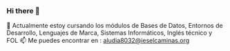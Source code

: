 ### Hi there 👋

<!--
**diaz-jennifer/diaz-jennifer** is a ✨ _special_ ✨ repository because its `README.md` (this file) appears on your GitHub profile.-->

🌱 Actualmente estoy cursando los módulos de Bases de Datos, Entornos de Desarrollo, Lenguajes de Marca, Sistemas Informáticos, Inglés técnico y FOL
📫 Me puedes encontrar en : aludia8032@ieselcaminas.org


